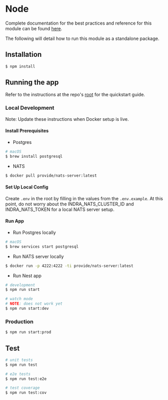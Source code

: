 # Node

Complete documentation for the best practices and reference for this module can be found [here](https://docs.connext.network/en/latest/reference/node.html).

The following will detail how to run this module as a standalone package.

## Installation

```bash
$ npm install
```

## Running the app

Refer to the instructions at the repo's [root](../../README.md) for the quickstart guide.

### Local Development

Note: Update these instructions when Docker setup is live.

#### Install Prerequisites

- Postgres

```bash
# macOS
$ brew install postgresql
```

- NATS

```bash
$ docker pull provide/nats-server:latest
```

#### Set Up Local Config

Create `.env` in the root by filling in the values from the `.env.example`. At this point, do not worry about the INDRA_NATS_CLUSTER_ID and INDRA_NATS_TOKEN for a local NATS server setup.

#### Run App

- Run Postgres locally

```bash
# macOS
$ brew services start postgresql
```

- Run NATS server locally

```bash
$ docker run -p 4222:4222 -ti provide/nats-server:latest
```

- Run Nest app

```bash
# development
$ npm run start

# watch mode
# NOTE: does not work yet
$ npm run start:dev
```

### Production

```bash
$ npm run start:prod
```

## Test

```bash
# unit tests
$ npm run test

# e2e tests
$ npm run test:e2e

# test coverage
$ npm run test:cov
```
